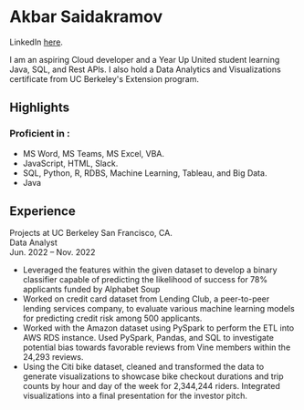 # Akbar Saidakramov
LinkedIn [here](https://www.linkedin.com/in/akbar-saidakramov/).  

I am an aspiring Cloud developer and a
Year Up United student learning Java,
SQL, and Rest APls. I also hold a Data
Analytics and Visualizations certificate
from UC Berkeley's Extension program.

## Highlights 

### Proficient in :
* MS Word, MS Teams, MS Excel, VBA.
* JavaScript, HTML, Slack.
* SQL, Python, R, RDBS, Machine Learning, Tableau, and Big Data.
* Java
## Experience

Projects at UC Berkeley	San Francisco, CA.  
Data Analyst 	            
Jun. 2022 – Nov. 2022  
*	Leveraged the features within the given dataset to develop a binary classifier capable of predicting the likelihood of success for 78% applicants funded by Alphabet Soup
*	Worked on credit card dataset from Lending Club, a peer-to-peer lending services company, to evaluate various machine learning models for predicting credit risk among 500 applicants.
*	Worked with the Amazon dataset using PySpark to perform the ETL into AWS RDS instance. Used PySpark, Pandas, and SQL to investigate potential bias towards favorable reviews from Vine members within the 24,293 reviews.
*	Using the Citi bike dataset, cleaned and transformed the data to generate visualizations to showcase bike checkout durations and trip counts by hour and day of the week for 2,344,244 riders. Integrated visualizations into a final presentation for the investor pitch. 	
